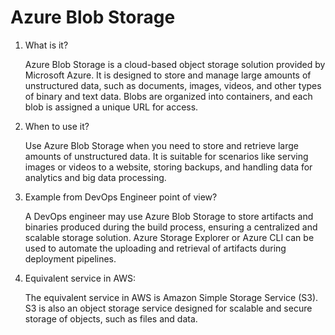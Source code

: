 # Azure Blob Storage

1. What is it?

    Azure Blob Storage is a cloud-based object storage solution provided by Microsoft Azure.
    It is designed to store and manage large amounts of unstructured data, such as documents, images, videos, and other types of binary and text data.
    Blobs are organized into containers, and each blob is assigned a unique URL for access.

2. When to use it?

    Use Azure Blob Storage when you need to store and retrieve large amounts of unstructured data.
    It is suitable for scenarios like serving images or videos to a website, storing backups, and handling data for analytics and big data processing.

3. Example from DevOps Engineer point of view?

    A DevOps engineer may use Azure Blob Storage to store artifacts and binaries produced during the build process, ensuring a centralized and scalable storage solution.
    Azure Storage Explorer or Azure CLI can be used to automate the uploading and retrieval of artifacts during deployment pipelines.

4. Equivalent service in AWS:

    The equivalent service in AWS is Amazon Simple Storage Service (S3). S3 is also an object storage service designed for scalable and secure storage of objects, such as files and data.